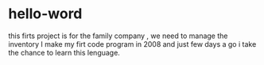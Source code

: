 # hello-word
this firts project is for the family company , we need to manage the inventory
I make my firt code program in 2008 and just few days a go i take the chance to learn this lenguage.
